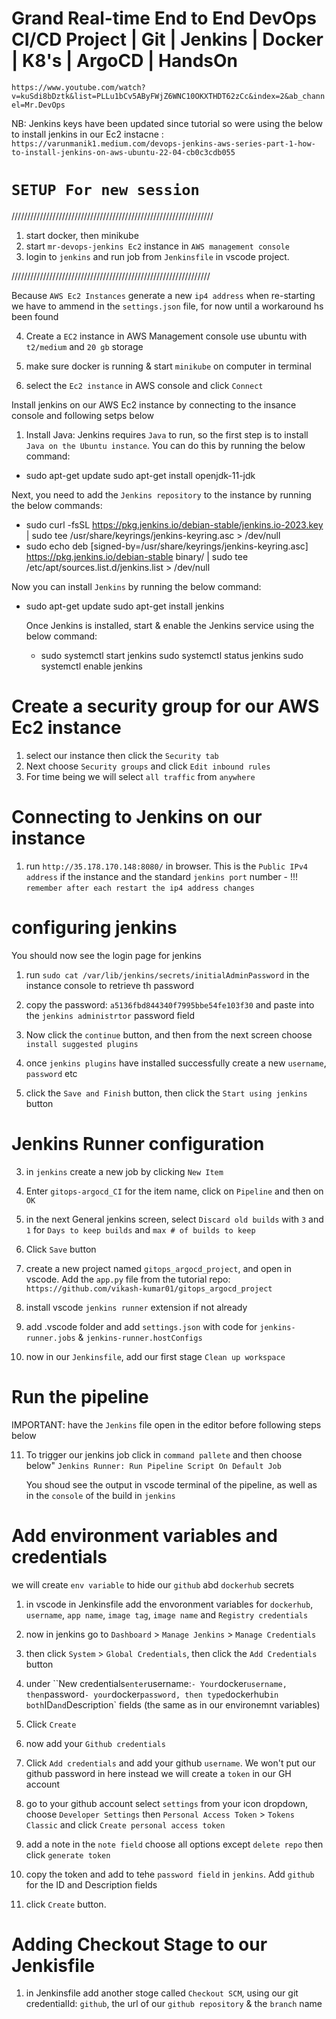 # Grand Real-time End to End DevOps CI/CD Project | Git | Jenkins | Docker | K8's | ArgoCD | HandsOn

`https://www.youtube.com/watch?v=kuSdi8bDztk&list=PLLu1bCv5AByFWjZ6WNC10OKXTHDT62zCc&index=2&ab_channel=Mr.DevOps`

NB: Jenkins keys have been updated since tutorial so were using the below to install jenkins in our Ec2 instacne :
`https://varunmanik1.medium.com/devops-jenkins-aws-series-part-1-how-to-install-jenkins-on-aws-ubuntu-22-04-cb0c3cdb055`

# `SETUP For new session`

////////////////////////////////////////////////////////////////

1. start docker, then minikube
2. start `mr-devops-jenkins Ec2` instance in `AWS management console`
3. login to `jenkins` and run job from `Jenkinsfile` in vscode project.

///////////////////////////////////////////////////////////////

Because `AWS Ec2 Instances` generate a new `ip4 address` when re-starting we have to ammend in the `settings.json`
file, for now until a workaround hs been found

4. Create a `EC2` instance in AWS Management console
   use ubuntu with `t2/medium` and `20 gb` storage

5. make sure docker is running & start `minikube` on computer in terminal
6. select the `Ec2 instance` in AWS console and click `Connect`

Install jenkins on our AWS Ec2 instance by connecting to the insance console and following setps below

1. Install Java: Jenkins requires `Java` to run, so the first step is to install `Java on the Ubuntu instance`. You can
   do this by running the below command:

- sudo apt-get update
  sudo apt-get install openjdk-11-jdk

Next, you need to add the `Jenkins repository` to the instance by running the below commands:

- sudo curl -fsSL https://pkg.jenkins.io/debian-stable/jenkins.io-2023.key | sudo tee /usr/share/keyrings/jenkins-keyring.asc > /dev/null
- sudo echo deb [signed-by=/usr/share/keyrings/jenkins-keyring.asc] https://pkg.jenkins.io/debian-stable binary/ | sudo tee /etc/apt/sources.list.d/jenkins.list > /dev/null

Now you can install `Jenkins` by running the below command:

- sudo apt-get update
  sudo apt-get install jenkins

  Once Jenkins is installed, start & enable the Jenkins service using the below command:

  - sudo systemctl start jenkins
    sudo systemctl status jenkins
    sudo systemctl enable jenkins

# Create a security group for our AWS Ec2 instance

1. select our instance then click the `Security tab`
2. Next choose `Security groups` and click `Edit inbound rules`
3. For time being we will select `all traffic` from `anywhere`

# Connecting to Jenkins on our instance

1. run `http://35.178.170.148:8080/` in browser. This is the `Public IPv4 address` if the instance and the
   standard `jenkins port` number - !!! `remember after each restart the ip4 address changes`

# configuring jenkins

You should now see the login page for jenkins

1. run `sudo cat /var/lib/jenkins/secrets/initialAdminPassword` in the instance console to retrieve th password
2. copy the password: `a5136fbd844340f7995bbe54fe103f30` and paste into the `jenkins administrtor` password field
3. Now click the `continue` button, and then from the next screen choose `install suggested plugins`

4. once `jenkins plugins` have installed successfully create a new `username`, `password` etc
5. click the `Save and Finish` button, then click the `Start using jenkins` button

# Jenkins Runner configuration

3. in `jenkins` create a new job by clicking `New Item`
4. Enter `gitops-argocd_CI` for the item name, click on `Pipeline` and then on `OK`

5. in the next General jenkins screen, select `Discard old builds` with `3` and `1` for `Days to keep builds` and
   `max # of builds to keep`

6. Click `Save` button

7. create a new project named `gitops_argocd_project`, and open in vscode. Add the `app.py` file from
   the tutorial repo: `https://github.com/vikash-kumar01/gitops_argocd_project`

8. install vscode `jenkins runner` extension if not already

9. add .vscode folder and add `settings.json` with code for `jenkins-runner.jobs` & `jenkins-runner.hostConfigs`

10. now in our `Jenkinsfile`, add our first stage `Clean up workspace`

# Run the pipeline

IMPORTANT: have the `Jenkins` file open in the editor before following steps below

11. To trigger our jenkins job click in `command pallete` and then choose below"
    `Jenkins Runner: Run Pipeline Script On Default Job`

    You shoud see the output in vscode terminal of the pipeline, as well as in the `console` of the
    build in `jenkins`

# Add environment variables and credentials

we will create `env variable` to hide our `github` abd `dockerhub` secrets

1. in vscode in Jenkinsfile add the envoronment variables for `dockerhub`, `username`, `app name`, `image tag`,
   `image name` and `Registry credentials`

2. now in jenkins go to `Dashboard` > `Manage Jenkins` > `Manage Credentials`
3. then click `System` > `Global Credentials`, then click the `Add Credentials` button

4. under ``New credentials` enter `username:` - Your `docker` username, then `password` - your `docker`
   password, then type `dockerhub` in both `ID` and `Description` fields (the same as in
   our environemnt variables)

5. Click `Create`

6. now add your `Github credentials`
7. Click `Add credentials` and add your github `username`. We won't put our github password in here
   instead we will create a `token` in our GH account

8. go to your github account select `settings` from your icon dropdown, choose `Developer Settings` then
   `Personal Access Token` > `Tokens Classic` and click `Create personal access token`

9. add a note in the `note field` choose all options except `delete repo` then click `generate token`

10. copy the token and add to tehe `password field` in `jenkins`. Add `github `for the ID and Description fields
11. click `Create` button.

# Adding Checkout Stage to our Jenkisfile

1. in Jenkinsfile add another stoge called `Checkout SCM`, using our git credentialId: `github`, the url
   of our `github repository` & the `branch` name

